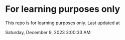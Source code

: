 # For learning purposes only
This repo is for learning purposes only.
Last updated at

Saturday, December 9, 2023 3:00:33 AM

